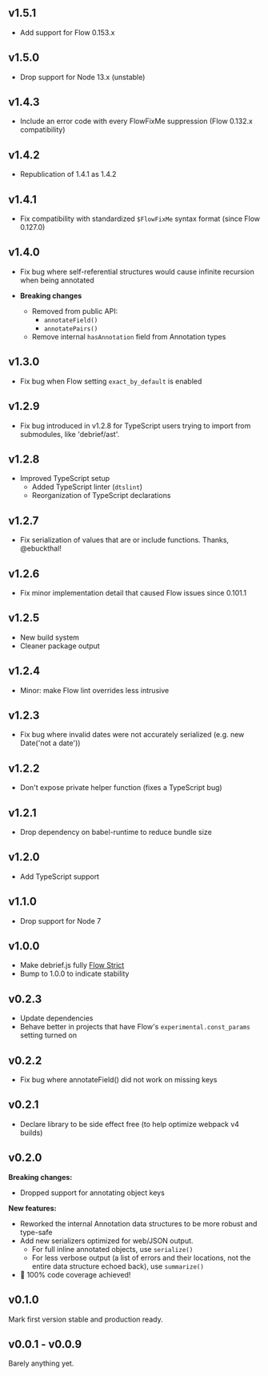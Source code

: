 ## v1.5.1

-   Add support for Flow 0.153.x

## v1.5.0

-   Drop support for Node 13.x (unstable)

## v1.4.3

-   Include an error code with every FlowFixMe suppression (Flow 0.132.x
    compatibility)

## v1.4.2

-   Republication of 1.4.1 as 1.4.2

## v1.4.1

-   Fix compatibility with standardized `$FlowFixMe` syntax format (since Flow
    0.127.0)

## v1.4.0

-   Fix bug where self-referential structures would cause infinite recursion when
    being annotated

-   **Breaking changes**
    -   Removed from public API:
        -   `annotateField()`
        -   `annotatePairs()`
    -   Remove internal `hasAnnotation` field from Annotation types

## v1.3.0

-   Fix bug when Flow setting `exact_by_default` is enabled

## v1.2.9

-   Fix bug introduced in v1.2.8 for TypeScript users trying to import from
    submodules, like 'debrief/ast'.

## v1.2.8

-   Improved TypeScript setup
    -   Added TypeScript linter (`dtslint`)
    -   Reorganization of TypeScript declarations

## v1.2.7

-   Fix serialization of values that are or include functions. Thanks,
    @ebuckthal!

## v1.2.6

-   Fix minor implementation detail that caused Flow issues since 0.101.1

## v1.2.5

-   New build system
-   Cleaner package output

## v1.2.4

-   Minor: make Flow lint overrides less intrusive

## v1.2.3

-   Fix bug where invalid dates were not accurately serialized
    (e.g. new Date('not a date'))

## v1.2.2

-   Don't expose private helper function (fixes a TypeScript bug)

## v1.2.1

-   Drop dependency on babel-runtime to reduce bundle size

## v1.2.0

-   Add TypeScript support

## v1.1.0

-   Drop support for Node 7

## v1.0.0

-   Make debrief.js fully [Flow Strict](https://flow.org/en/docs/strict/)
-   Bump to 1.0.0 to indicate stability

## v0.2.3

-   Update dependencies
-   Behave better in projects that have Flow's `experimental.const_params`
    setting turned on

## v0.2.2

-   Fix bug where annotateField() did not work on missing keys

## v0.2.1

-   Declare library to be side effect free (to help optimize webpack v4 builds)

## v0.2.0

**Breaking changes:**

-   Dropped support for annotating object keys

**New features:**

-   Reworked the internal Annotation data structures to be more robust and
    type-safe
-   Add new serializers optimized for web/JSON output.
    -   For full inline annotated objects, use `serialize()`
    -   For less verbose output (a list of errors and their locations, not the
        entire data structure echoed back), use `summarize()`
-   💯 100% code coverage achieved!

## v0.1.0

Mark first version stable and production ready.

## v0.0.1 - v0.0.9

Barely anything yet.
